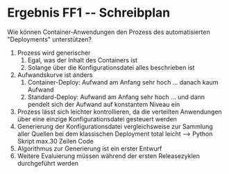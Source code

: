 # Ergebnis FF1 -- Schreibplan

Wie können Container-Anwendungen den Prozess des automatisierten "Deployments" unterstützen?

1. Prozess wird generischer
   1. Egal, was der Inhalt des Containers ist
   2. Solange über die Konfigurationsdatei alles beschrieben ist
2. Aufwandskurve ist anders
   1. Container-Deploy: Aufwand am Anfang sehr hoch ... danach kaum Aufwand
   2. Standard-Deploy: Aufwand am Anfang sehr hoch ... und dann pendelt sich der Aufwand auf konstantem Niveau ein
3. Prozess lässt sich leichter kontrollieren, da die verteilten Anwendungen über eine einzige Konfigurationsdatei gesteuert werden
4. Generierung der Konfigurationsdatei vergleichsweise zur Sammlung aller Quellen bei dem klassischen Deployment total leicht --> Python Skript max.30 Zeilen Code
5. Algorithmus zur Generierung ist ein erster Entwurf
6. Weitere Evaluierung müssen während der ersten Releasezyklen durchgeführt werden
